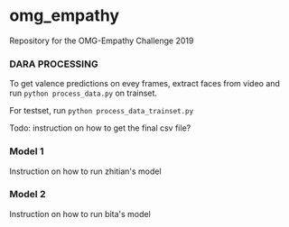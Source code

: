 # omg_empathy
Repository for the OMG-Empathy Challenge 2019

### DARA PROCESSING 
To get valence predictions on evey frames, extract faces from video and run `python process_data.py` on trainset.

For testset, run `python process_data_trainset.py`

Todo: instruction on how to get the final csv file?



### Model 1
Instruction on how to run zhitian's model

### Model 2
Instruction on how to run bita's model
